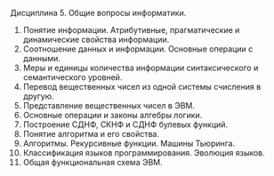 Дисциплина 5. Общие вопросы информатики.
1. Понятие информации. Атрибутивные, прагматические и динамические свойства информации.
2. Соотношение данных и информации. Основные операции с данными.
3. Меры и единицы количества информации синтаксического и семантического уровней.
4. Перевод вещественных чисел из одной системы счисления в другую.
5. Представление вещественных чисел в ЭВМ.
6. Основные операции и законы алгебры логики.
7. Построение СДНФ, СКНФ и СДНФ булевых функций.
8. Понятие алгоритма и его свойства.
9. Алгоритмы. Рекурсивные функции. Машины Тьюринга.
10. Классификация языков программирования. Эволюция языков.
11. Общая функциональная схема ЭВМ.
